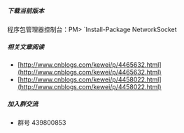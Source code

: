 ##### 下载当前版本
程序包管理器控制台：PM> `Install-Package NetworkSocket

##### 相关文章阅读
* [http://www.cnblogs.com/kewei/p/4465632.html](http://www.cnblogs.com/kewei/p/4465632.html)
* [http://www.cnblogs.com/kewei/p/4458022.html](http://www.cnblogs.com/kewei/p/4458022.html)

##### 加入群交流
* 群号 439800853
